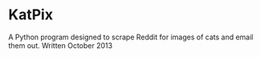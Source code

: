 # KatPix
A Python program designed to scrape Reddit for images of cats and email them out. Written October 2013
